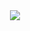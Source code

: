 <div align="center">
  <img src="https://skinmc.net/en/achievement/24/Achievement+Get%21/Visited+my+profile." />
</div>
